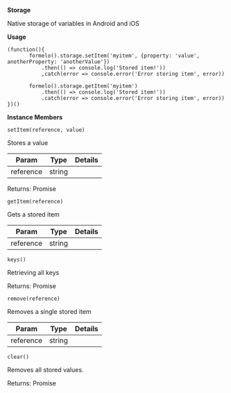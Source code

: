 **Storage**

Native storage of variables in Android and iOS

**Usage**

    (function(){
           formelo().storage.setItem('myitem', {property: 'value', anotherProperty: 'anotherValue'})
               .then(() => console.log('Stored item!'))
               ,catch(error => console.error('Error storing item', error))
                       
           formelo().storage.getItem('myitem')
               .then(() => console.log('Stored item!'))
               .catch(error => console.error('Error storing item', error))
    })()

**Instance Members**

    setItem(reference, value)
Stores a value

| Param        | Type           | Details  |
| ------------- |:-------------:| -----:|
| reference     | string |  |


Returns: Promise<any>

    getItem(reference)
Gets a stored item

| Param        | Type           | Details  |
| ------------- |:-------------:| -----:|
| reference     | string |  |


    keys()
Retrieving all keys

Returns: Promise<any>

    remove(reference)
Removes a single stored item

| Param        | Type           | Details  |
| ------------- |:-------------:| -----:|
| reference     | string |  |

    clear()
Removes all stored values.

Returns: Promise<any>
                               



